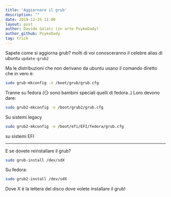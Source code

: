 ```yaml
---
title: 'Aggiornare il grub'
description: ""
date: 2019-12-25 11:00
layout: post
author: Davide Galati (in arte PsykeDady)
author_github: PsykeDady
tag: trick
---
```



Sapete come si aggiorna grub?
molti di voi conosceranno il celebre alias di ubuntu `update-grub2`

Ma le distribuzioni che non derivano da ubuntu usano il comando diretto che in vero è:
```bash
sudo grub-mkconfig -o /boot/grub/grub.cfg
```
Tranne su fedora (😏 sono bambini speciali quelli di fedora..)
Loro devono dare:

```bash
sudo grub2-mkconfig -o /boot/grub2/grub.cfg
```
Su sistemi legacy

```bash
sudo grub2-mkconfig -o /boot/efi/EFI/fedora/grub.cfg
```
su sistemi EFI

---
E se dovete reinstallare il grub?
```bash
sudo grub-install /dev/sdX
```
Su fedora:
```bash
sudo grub2-install /dev/sdX
```
Dove X è la lettera del disco dove volete installare il grub!
